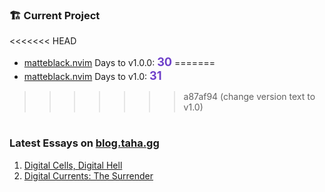 ### 🏗 Current Project

<<<<<<< HEAD
- [matteblack.nvim](https://github.com/tahayvr/matteblack.nvim) Days to v1.0.0: <span id="countdown" style="font-size:1.3em; color:#6e40c9; font-weight:bold">30</span>
=======
- [matteblack.nvim](https://github.com/tahayvr/matteblack.nvim) Days to v1.0: <span id="countdown" style="font-size:1.3em; color:#6e40c9; font-weight:bold">31</span>
>>>>>>> a87af94 (change version text to v1.0)

#

### Latest Essays on [blog.taha.gg](https://blog.taha.gg)

1. <a href='https://blog.taha.gg/essays/digital-cells-digital-hell'>Digital Cells, Digital Hell</a>
2. <a href='https://blog.taha.gg/essays/digital-currents-the-surrender'>Digital Currents: The Surrender</a>

<!--
badges: https://devicon.dev/
Emoji cheatsheet: https://www.webfx.com/tools/emoji-cheat-sheet/
-->
